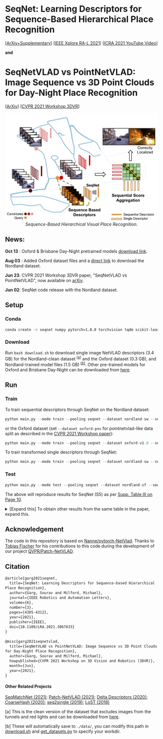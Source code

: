 # SeqNet: Learning Descriptors for Sequence-Based Hierarchical Place Recognition

[[ArXiv+Supplementary](https://arxiv.org/abs/2102.11603)] [[IEEE Xplore RA-L 2021](https://ieeexplore.ieee.org/abstract/document/9382076/)] [[ICRA 2021 YouTube Video](https://www.youtube.com/watch?v=KYw7RhDfxY0)]

**and**

# SeqNetVLAD vs PointNetVLAD: Image Sequence vs 3D Point Clouds for Day-Night Place Recognition

[[ArXiv](https://arxiv.org/abs/2106.11481)] [[CVPR 2021 Workshop 3DVR](https://sites.google.com/view/cvpr2021-3d-vision-robotics/)]

<p align="center">
  <img src="./assets/seqnet.jpg">
    <br/><em>Sequence-Based Hierarchical Visual Place Recognition.</em>
</p>

## News:
**Oct 13** : Oxford & Brisbane Day-Night pretrained models [download link](https://cloudstor.aarnet.edu.au/plus/s/wx0zIGi3WBTtq5F).

**Aug 03** : Added Oxford dataset files and a [direct link](https://cloudstor.aarnet.edu.au/plus/s/8L7loyTZjK0FsWT) to download the Nordland dataset.

**Jun 23**: CVPR 2021 Workshop 3DVR paper, "SeqNetVLAD vs PointNetVLAD", now available on [arXiv](https://arxiv.org/abs/2106.11481).

**Jun 02**: SeqNet code release with the Nordland dataset.

## Setup
### Conda
```bash
conda create -n seqnet numpy pytorch=1.8.0 torchvision tqdm scikit-learn faiss tensorboardx h5py -c pytorch -c conda-forge
```

### Download
Run `bash download.sh` to download single image NetVLAD descriptors (3.4 GB) for the Nordland-clean dataset <sup>[[a]](#nordclean)</sup> and the Oxford dataset (0.3 GB), and Nordland-trained model files (1.5 GB) <sup>[[b]](#saveLoc)</sup>. Other pre-trained models for Oxford and Brisbane Day-Night can be downloaded from [here](https://cloudstor.aarnet.edu.au/plus/s/wx0zIGi3WBTtq5F).

## Run

### Train
To train sequential descriptors through SeqNet on the Nordland dataset:
```python
python main.py --mode train --pooling seqnet --dataset nordland-sw --seqL 10 --w 5 --outDims 4096 --expName "w5"
```
or the Oxford dataset (set `--dataset oxford-pnv` for pointnetvlad-like data split as described in the [CVPR 2021 Workshop paper](https://arxiv.org/abs/2106.11481)):
```python
python main.py --mode train --pooling seqnet --dataset oxford-v1.0 --seqL 5 --w 3 --outDims 4096 --expName "w3"
```

To train transformed single descriptors through SeqNet:
```python
python main.py --mode train --pooling seqnet --dataset nordland-sw --seqL 1 --w 1 --outDims 4096 --expName "w1"
```

### Test
```python
python main.py --mode test --pooling seqnet --dataset nordland-sf --seqL 5 --split test --resume ./data/runs/Jun03_15-22-44_l10_w5/ 
```
The above will reproduce results for SeqNet (S5) as per [Supp. Table III on Page 10](https://arxiv.org/pdf/2102.11603.pdf).

<details>
  <summary> [Expand this] To obtain other results from the same table in the paper, expand this. </summary>
  
```python
# Raw Single (NetVLAD) Descriptor
python main.py --mode test --pooling single --dataset nordland-sf --seqL 1 --split test

# SeqNet (S1)
python main.py --mode test --pooling seqnet --dataset nordland-sf --seqL 1 --split test --resume ./data/runs/Jun03_15-07-46_l1_w1/

# Raw + Smoothing
python main.py --mode test --pooling smooth --dataset nordland-sf --seqL 5 --split test

# Raw + Delta
python main.py --mode test --pooling delta --dataset nordland-sf --seqL 5 --split test

# Raw + SeqMatch
python main.py --mode test --pooling single+seqmatch --dataset nordland-sf --seqL 5 --split test

# SeqNet (S1) + SeqMatch
python main.py --mode test --pooling s1+seqmatch --dataset nordland-sf --seqL 5 --split test --resume ./data/runs/Jun03_15-07-46_l1_w1/

# HVPR (S5 to S1)
# Run S5 first and save its predictions by specifying `resultsPath`
python main.py --mode test --pooling seqnet --dataset nordland-sf --seqL 5 --split test --resume ./data/runs/Jun03_15-22-44_l10_w5/ --resultsPath ./data/results/
# Now run S1 + SeqMatch using results from above (the timestamp of `predictionsFile` would be different in your case)
python main.py --mode test --pooling s1+seqmatch --dataset nordland-sf --seqL 5 --split test --resume ./data/runs/Jun03_15-07-46_l1_w1/ --predictionsFile ./data/results/Jun03_16-07-36_l5_0.npz

```
</details>

## Acknowledgement
The code in this repository is based on [Nanne/pytorch-NetVlad](https://github.com/Nanne/pytorch-NetVlad). Thanks to [Tobias Fischer](https://github.com/Tobias-Fischer) for his contributions to this code during the development of our project [QVPR/Patch-NetVLAD](https://github.com/QVPR/Patch-NetVLAD).

## Citation
```
@article{garg2021seqnet,
  title={SeqNet: Learning Descriptors for Sequence-based Hierarchical Place Recognition},
  author={Garg, Sourav and Milford, Michael},
  journal={IEEE Robotics and Automation Letters},
  volume={6},
  number={3},
  pages={4305-4312},
  year={2021},
  publisher={IEEE},
  doi={10.1109/LRA.2021.3067633}
}

@misc{garg2021seqnetvlad,
  title={SeqNetVLAD vs PointNetVLAD: Image Sequence vs 3D Point Clouds for Day-Night Place Recognition},
  author={Garg, Sourav and Milford, Michael},
  howpublished={CVPR 2021 Workshop on 3D Vision and Robotics (3DVR)},
  month={Jun},
  year={2021},
}
```

#### Other Related Projects
[SeqMatchNet (2021)](https://github.com/oravus/SeqMatchNet);
[Patch-NetVLAD (2021)](https://github.com/QVPR/Patch-NetVLAD);
[Delta Descriptors (2020)](https://github.com/oravus/DeltaDescriptors);
[CoarseHash (2020)](https://github.com/oravus/CoarseHash);
[seq2single (2019)](https://github.com/oravus/seq2single);
[LoST (2018)](https://github.com/oravus/lostX)

<a name="nordclean">[a]<a> This is the clean version of the dataset that excludes images from the tunnels and red lights and can be downloaded from [here](https://cloudstor.aarnet.edu.au/plus/s/8L7loyTZjK0FsWT).

<a name="saveLoc">[b]<a> These will automatically save to `./data/`, you can modify this path in [download.sh](https://github.com/oravus/seqNet/blob/main/download.sh) and [get_datasets.py](https://github.com/oravus/seqNet/blob/5450829c4294fe1d14966bfa1ac9b7c93237369b/get_datasets.py#L6) to specify your workdir.
